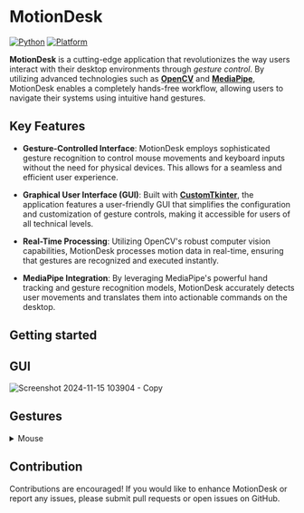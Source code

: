 # MotionDesk

 [![Python](https://img.shields.io/badge/python-3.12.6-blue.svg)](https://www.python.org/downloads/)  [![Platform](https://img.shields.io/badge/platform-windows-green.svg)](https://www.microsoft.com/en-in/windows?r=1) 

**MotionDesk** is a cutting-edge application that revolutionizes the way users interact with their desktop environments through *gesture control*. By utilizing advanced technologies such as [**OpenCV**](https://github.com/opencv/opencv) and [**MediaPipe**](https://github.com/google/mediapipe), MotionDesk enables a completely hands-free workflow, allowing users to navigate their systems using intuitive hand gestures.

## Key Features

- **Gesture-Controlled Interface**: MotionDesk employs sophisticated gesture recognition to control mouse movements and keyboard inputs without the need for physical devices. This allows for a seamless and efficient user experience.

- **Graphical User Interface (GUI)**: Built with [**CustomTkinter**](https://github.com/TomSchimansky/CustomTkinter), the application features a user-friendly GUI that simplifies the configuration and customization of gesture controls, making it accessible for users of all technical levels.

- **Real-Time Processing**: Utilizing OpenCV's robust computer vision capabilities, MotionDesk processes motion data in real-time, ensuring that gestures are recognized and executed instantly.

- **MediaPipe Integration**: By leveraging MediaPipe's powerful hand tracking and gesture recognition models, MotionDesk accurately detects user movements and translates them into actionable commands on the desktop.

## Getting started


## GUI
![Screenshot 2024-11-15 103904 - Copy](https://github.com/user-attachments/assets/07c47f26-ee97-4379-94c5-aad640260f9b)
## Gestures


<details>
<summary>Mouse</summary>

  <details>
  <summary>Neutral Gesture</summary>
<a href="https://player.vimeo.com/video/1035156057?h=e5c7da7e73" target="_blank"><img src="https://github.com/user-attachments/assets/6d60f93c-a281-42b4-bcb0-6b41c6a0e69a" alt="Palm" width="40" height="40"></a>
  </details>

  <details>
  <summary>Moveing the corsor</summary>
   <figure>
    <img src="https://github.com/omni-flux/MotionDesk/blob/main/Assets/Gesture%20Videos/NETURAL.mp4" alt="Palm" width="711" height="400"><br>
    <figcaption>Neutral Gesture. Used to halt/stop execution of the current gesture.</figcaption>
  </figure>
  </details>

  <details>
  <summary>Neutral Gesture</summary>
   <figure>
    <img src="https://github.com/omni-flux/MotionDesk/blob/main/Assets/Gesture%20Videos/NETURAL.mp4" alt="Palm" width="711" height="400"><br>
    <figcaption>Neutral Gesture. Used to halt/stop execution of the current gesture.</figcaption>
  </figure>
  </details>

  <details>
  <summary>Neutral Gesture</summary>
   <figure>
    <img src="https://github.com/omni-flux/MotionDesk/blob/main/Assets/Gesture%20Videos/NETURAL.mp4" alt="Palm" width="711" height="400"><br>
    <figcaption>Neutral Gesture. Used to halt/stop execution of the current gesture.</figcaption>
  </figure>
  </details>

  <details>
  <summary>Neutral Gesture</summary>
   <figure>
    <img src="https://github.com/omni-flux/MotionDesk/blob/main/Assets/Gesture%20Videos/NETURAL.mp4" alt="Palm" width="711" height="400"><br>
    <figcaption>Neutral Gesture. Used to halt/stop execution of the current gesture.</figcaption>
  </figure>
  </details>

  <details>
  <summary>Neutral Gesture</summary>
   <figure>
    <img src="https://github.com/omni-flux/MotionDesk/blob/main/Assets/Gesture%20Videos/NETURAL.mp4" alt="Palm" width="711" height="400"><br>
    <figcaption>Neutral Gesture. Used to halt/stop execution of the current gesture.</figcaption>
  </figure>
  </details>

  <details>
  <summary>Neutral Gesture</summary>
   <figure>
    <img src="https://github.com/omni-flux/MotionDesk/blob/main/Assets/Gesture%20Videos/NETURAL.mp4" alt="Palm" width="711" height="400"><br>
    <figcaption>Neutral Gesture. Used to halt/stop execution of the current gesture.</figcaption>
  </figure>
  </details>

  <details>
  <summary>Neutral Gesture</summary>
   <figure>
    <img src="https://github.com/omni-flux/MotionDesk/blob/main/Assets/Gesture%20Videos/NETURAL.mp4" alt="Palm" width="711" height="400"><br>
    <figcaption>Neutral Gesture. Used to halt/stop execution of the current gesture.</figcaption>
  </figure>
  </details>

  <details>
  <summary>Neutral Gesture</summary>
   <figure>
    <img src="https://github.com/omni-flux/MotionDesk/blob/main/Assets/Gesture%20Videos/NETURAL.mp4" alt="Palm" width="711" height="400"><br>
    <figcaption>Neutral Gesture. Used to halt/stop execution of the current gesture.</figcaption>
  </figure>
  </details>


</details> 









## Contribution

Contributions are encouraged! If you would like to enhance MotionDesk or report any issues, please submit pull requests or open issues on GitHub.


